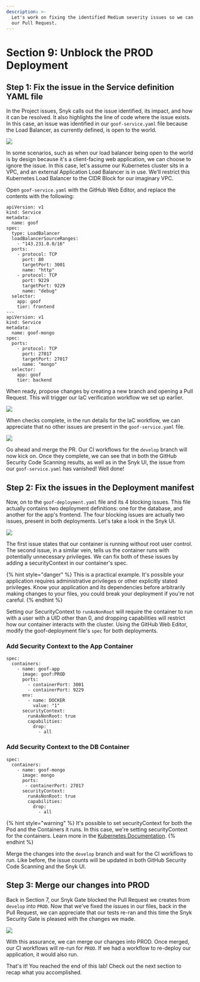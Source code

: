 ```yaml
---
description: >-
  Let's work on fixing the identified Medium severity issues so we can unblock
  our Pull Request.
---
```


# Section 9: Unblock the PROD Deployment

## Step 1: Fix the issue in the Service definition YAML file

In the Project issues, Snyk calls out the issue identified, its impact, and how it can be resolved. It also highlights the line of code where the issue exists. In this case, an issue was identified in our `goof-service.yaml` file because the Load Balancer, as currently defined, is open to the world.

![](https://github.com/snyk/user-docs/tree/695c746d1b207ffdf923b84e4590d31b29e2cc73/docs/partner-workshops/.gitbook/assets/snyk-iac-viewissuedetails.png)

In some scenarios, such as when our load balancer being open to the world is by design because it's a client-facing web application, we can choose to ignore the issue. In this case, let's assume our Kubernetes cluster sits in a VPC, and an external Application Load Balancer is in use. We'll restrict this Kubernetes Load Balancer to the CIDR Block for our imaginary VPC.

Open `goof-service.yaml` with the GitHub Web Editor, and replace the contents with the following:

```text
apiVersion: v1
kind: Service
metadata:
  name: goof
spec:
  type: LoadBalancer
  loadBalancerSourceRanges:
    - "143.231.0.0/16"
  ports:
    - protocol: TCP
      port: 80
      targetPort: 3001
      name: "http"
    - protocol: TCP
      port: 9229
      targetPort: 9229
      name: "debug"
  selector:
    app: goof
    tier: frontend
---
apiVersion: v1
kind: Service
metadata:
  name: goof-mongo
spec:
  ports:
    - protocol: TCP
      port: 27017
      targetPort: 27017
      name: "mongo"
  selector:
    app: goof
    tier: backend
```

When ready, propose changes by creating a new branch and opening a Pull Request. This will trigger our IaC verification workflow we set up earlier.

![](https://github.com/snyk/user-docs/tree/695c746d1b207ffdf923b84e4590d31b29e2cc73/docs/partner-workshops/.gitbook/assets/gh-iac-editservice.png)

When checks complete, in the run details for the IaC workflow, we can appreciate that no other issues are present in the `goof-service.yaml` file.

![](https://github.com/snyk/user-docs/tree/695c746d1b207ffdf923b84e4590d31b29e2cc73/docs/partner-workshops/.gitbook/assets/gh-iac-checkspostfix.png)

Go ahead and merge the PR. Our CI workflows for the `develop` branch will now kick on. Once they complete, we can see that in both the GitHub Security Code Scanning results, as well as in the Snyk UI, the issue from our `goof-service.yaml` has vanished! Well done!

## Step 2: Fix the issues in the Deployment manifest

Now, on to the `goof-deployment.yaml` file and its 4 blocking issues. This file actually contains two deployment definitions: one for the database, and another for the app's frontend. The four blocking issues are actually two issues, present in both deployments. Let's take a look in the Snyk UI.

![](https://github.com/snyk/user-docs/tree/695c746d1b207ffdf923b84e4590d31b29e2cc73/docs/partner-workshops/.gitbook/assets/snyk-iac-rootissue.png)

The first issue states that our container is running without root user control. The second issue, in a similar vein, tells us the container runs with potentially unnecessary privileges. We can fix both of these issues by adding a securityContext in our container's spec.

{% hint style="danger" %}
This is a practical example. It's possible your application requires administrative privileges or other explicitly stated privileges. Know your application and its dependencies before arbitrarily making changes to your files, you could break your deployment if you're not careful.
{% endhint %}

Setting our SecurityContext to `runAsNonRoot` will require the container to run with a user with a UID other than 0, and dropping capabilities will restrict how our container interacts with the cluster. Using the GitHub Web Editor, modify the goof-deployment file's `spec` for both deployments.

### Add Security Context to the App Container

```text
spec:
  containers:
    - name: goof-app
      image: goof:PROD
      ports:
        - containerPort: 3001
        - containerPort: 9229
      env:
        - name: DOCKER
          value: "1"
      securityContext:
        runAsNonRoot: true
        capabilities:
          drop: 
            - all
```

### Add Security Context to the DB Container

```text
spec:
  containers:
    - name: goof-mongo
      image: mongo
      ports:
       - containerPort: 27017
      securityContext:
        runAsNonRoot: true
        capabilities:
          drop:
            - all
```

{% hint style="warning" %}
It's possible to set securityContext for both the Pod and the Containers it runs. In this case, we're setting securityContext for the containers. Learn more in the [Kubernetes Documentation](https://kubernetes.io/docs/tasks/configure-pod-container/security-context/).
{% endhint %}

Merge the changes into the `develop` branch and wait for the CI workflows to run. Like before, the issue counts will be updated in both GitHub Security Code Scanning and the Snyk UI.

## Step 3: Merge our changes into PROD

Back in Section 7, our Snyk Gate blocked the Pull Request we creates from `develop` into `PROD`. Now that we've fixed the issues in our files, back in the Pull Request, we can appreciate that our tests re-ran and this time the Snyk Security Gate is pleased with the changes we made.

![](https://github.com/snyk/user-docs/tree/695c746d1b207ffdf923b84e4590d31b29e2cc73/docs/partner-workshops/.gitbook/assets/gh-iac-prodprcheckspass.png)

With this assurance, we can merge our changes into PROD. Once merged, our CI workflows will re-run for `PROD`. If we had a workflow to re-deploy our application, it would also run.

That's it! You reached the end of this lab! Check out the next section to recap what you accomplished.


